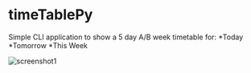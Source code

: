 # timeTablePy

Simple CLI application to show a 5 day A/B week timetable for:
*Today
*Tomorrow
*This Week

![screenshot1](screenshots/screenshot1.jpg&raw=true)


